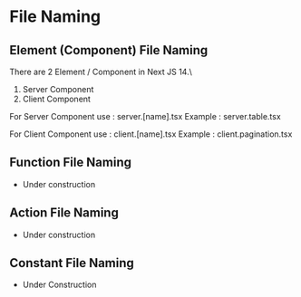# File Naming 

## Element (Component) File Naming 

There are 2 Element / Component in Next JS 14.\ 
1. Server Component
2. Client Component

For Server Component use : server.[name].tsx 
Example : server.table.tsx

For Client Component use : client.[name].tsx 
Example : client.pagination.tsx


## Function File Naming
- Under construction


## Action File Naming
- Under construction


## Constant File Naming
- Under Construction